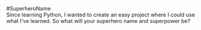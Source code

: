 #SuperheroName </br>
Since learning Python, I wanted to create an easy project where I could use what I've learned.  So what will your superhero name and superpower be?  
